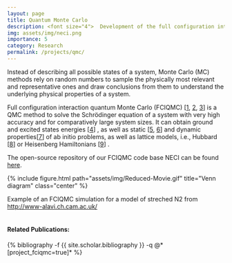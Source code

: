```yaml
---
layout: page
title: Quantum Monte Carlo
description: <font size="4">  Development of the full configuration interaction quantum Monte Carlo method</font>
img: assets/img/neci.png
importance: 5
category: Research
permalink: /projects/qmc/
---
```


Instead of describing all possible states of a system, Monte Carlo (MC) methods rely on random numbers to sample the physically most relevant and representative ones and draw conclusions from them to understand the underlying physical properties of a system. <br>

Full configuration interaction quantum Monte Carlo (FCIQMC)
[<a href='https://doi.org/10.1063/1.3193710'>1</a>,
<a href='https://doi.org/10.1063/1.3302277'>2</a>,
<a href='https://doi.org/10.1063/5.0005754'>3</a>]
is a QMC method to solve the Schrödinger equation of a system
with very high accuracy and for comparatively large system sizes.
It can obtain ground and excited states
energies
[<a href='https://doi.org/10.1063/1.4932595'>4</a>]
, as well as static
[<a href='https://doi.org/10.1063/1.4904313'>5</a>,
<a href='https://doi.org/10.1063/1.4986963'>6</a>]
and dynamic properties[<a href='https://doi.org/10.1103/PhysRevLett.121.056401'>7</a>]
of ab initio problems, as well as lattice models, i.e., Hubbard
[<a href='https://doi.org/10.1103/physrevb.99.075119'>8</a>]
or Heisenberg Hamiltonians
[<a href='https://doi.org/10.1103/physrevb.105.195123'>9</a>]
. <br>

The open-source repository of our FCIQMC code base NECI can be found <a href='https://github.com/ghb24/NECI_STABLE'>here</a>. <br>

{% include figure.html path="assets/img/Reduced-Movie.gif" title="Venn diagram" class="center" %} 
<div class="caption">
Example of an FCIQMC simulation for a model of streched N2 from <a href='http://www-alavi.ch.cam.ac.uk/'>http://www-alavi.ch.cam.ac.uk/</a>
</div>


<br>

<h4>Related Publications: </h4>
<div class="publications">
    {% bibliography -f {{ site.scholar.bibliography }} -q @*[project_fciqmc=true]* %}
</div>
